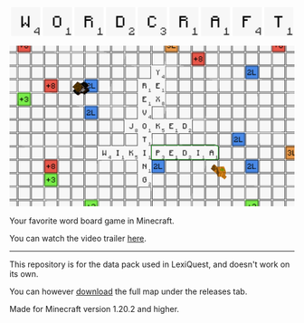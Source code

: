 <p align="center"><img title="LexiQuest logotype" src="promotional-assets/logotype.png" alt="LexiQuest logotype" data-align="center" width="499"></p>

![1.png](promotional-assets/screenshots/1.png)

Your favorite word board game in Minecraft.

You can watch the video trailer [here](https://www.youtube.com/watch?v=uMO5CfCpZig).

---

This repository is for the data pack used in LexiQuest, and doesn't work on its own.

You can however [download](https://github.com/TriLinder/LexiQuest/releases/latest/download/LexiQuest.zip) the full map under the releases tab.

Made for Minecraft version 1.20.2 and higher.
